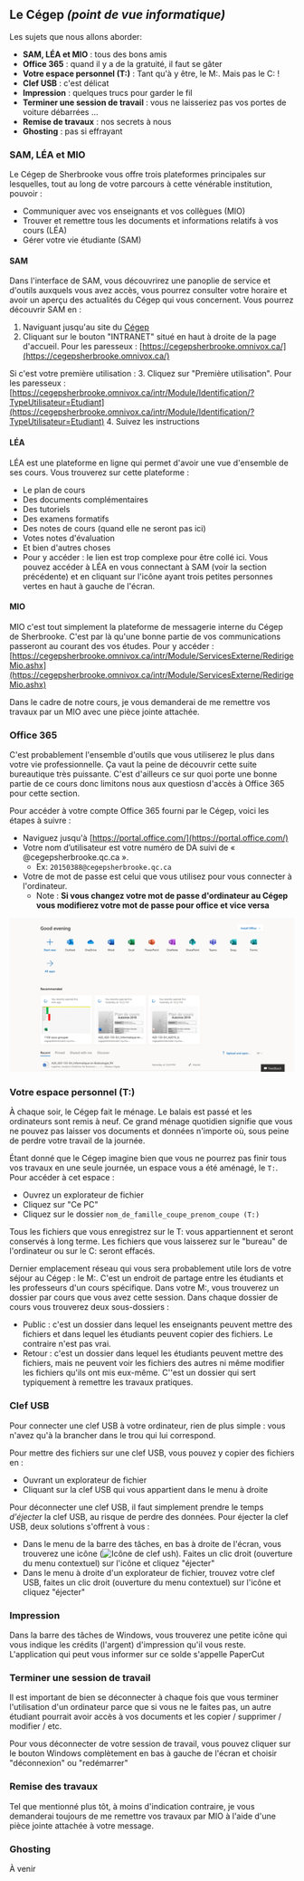 ## Le Cégep _(point de vue informatique)_
Les sujets que nous allons aborder:
- **SAM, LÉA et MIO** : tous des bons amis 
- **Office 365** : quand il y a de la gratuité, il faut se gâter
- **Votre espace personnel (T:)** : Tant qu'à y être, le M:. Mais pas le C: !
- **Clef USB** : c'est délicat 
- **Impression** : quelques trucs pour garder le fil
- **Terminer une session de travail** : vous ne laisseriez pas vos portes de voiture débarrées ...
- **Remise de travaux** : nos secrets à nous
- **Ghosting** : pas si effrayant

### SAM, LÉA et MIO
Le Cégep de Sherbrooke vous offre trois plateformes principales sur lesquelles, tout au long de votre parcours à cette vénérable institution, pouvoir :
- Communiquer avec vos enseignants et vos collègues (MIO)
- Trouver et remettre tous les documents et informations relatifs à vos cours (LÉA)
- Gérer votre vie étudiante (SAM)

#### SAM
Dans l'interface de SAM, vous découvrirez une panoplie de service et d'outils auxquels vous avez accès, vous pourrez consulter votre horaire et avoir un aperçu des actualités du Cégep qui vous concernent.  Vous pourrez découvrir SAM en :
1. Naviguant jusqu'au site du [Cégep](/https://www.cegepsherbrooke.qc.ca/)
2. Cliquant sur le bouton "INTRANET" situé en haut à droite de la page d'accueil. Pour les paresseux : [https://cegepsherbrooke.omnivox.ca/](https://cegepsherbrooke.omnivox.ca/)

Si c'est votre première utilisation :
3. Cliquez sur "Première utilisation". Pour les paresseux : [https://cegepsherbrooke.omnivox.ca/intr/Module/Identification/?TypeUtilisateur=Etudiant](https://cegepsherbrooke.omnivox.ca/intr/Module/Identification/?TypeUtilisateur=Etudiant)
4. Suivez les instructions

#### LÉA
LÉA est une plateforme en ligne qui permet d'avoir une vue d'ensemble de ses cours. Vous trouverez sur cette plateforme :
- Le plan de cours
- Des documents complémentaires
- Des tutoriels
- Des examens formatifs
- Des notes de cours (quand elle ne seront pas ici)
- Votes notes d'évaluation
- Et bien d'autres choses
- Pour y accéder : le lien est trop complexe pour être collé ici. Vous pouvez accéder à LÉA en vous connectant à SAM (voir la section précédente) et en cliquant sur l'icône ayant trois petites personnes vertes en haut à gauche de l'écran.

#### MIO
MIO c'est tout simplement la plateforme de messagerie interne du Cégep de Sherbrooke. C'est par là qu'une bonne partie de vos communications passeront au courant des vos études. Pour y accéder : [https://cegepsherbrooke.omnivox.ca/intr/Module/ServicesExterne/RedirigeMio.ashx](https://cegepsherbrooke.omnivox.ca/intr/Module/ServicesExterne/RedirigeMio.ashx)

Dans le cadre de notre cours, je vous demanderai de me remettre vos travaux par un MIO avec une pièce jointe attachée.

### Office 365
C'est probablement l'ensemble d'outils que vous utiliserez le plus dans votre vie professionnelle. Ça vaut la peine de découvrir cette suite bureautique très puissante. C'est d'ailleurs ce sur quoi porte une bonne partie de ce cours donc limitons nous aux questiosn d'accès à Office 365 pour cette section.

Pour accéder à votre compte Office 365 fourni par le Cégep, voici les étapes à suivre :
- Naviguez jusqu'à [https://portal.office.com/](https://portal.office.com/)
- Votre nom d’utilisateur est votre numéro de DA suivi de « @cegepsherbrooke.qc.ca ». 
  - Ex: ```20150388@cegepsherbrooke.qc.ca```
- Votre de mot de passe est celui que vous utilisez pour vous connecter à l'ordinateur.
  - Note : **Si vous changez votre mot de passe d'ordinateur au Cégep vous modifierez votre mot de passe pour office et vice versa**

![L'accueil d'Office](accueil_office.png)

### Votre espace personnel (T:)
À chaque soir, le Cégep fait le ménage. Le balais est passé et les ordinateurs sont remis à neuf. Ce grand ménage quotidien signifie que vous ne pouvez pas laisser vos documents et données n'importe où, sous peine de perdre votre travail de la journée.

Étant donné que le Cégep imagine bien que vous ne pourrez pas finir tous vos travaux en une seule journée, un espace vous a été aménagé, le ```T:```. Pour accéder à cet espace :
- Ouvrez un explorateur de fichier
- Cliquez sur "Ce PC"
- Cliquez sur le dossier ```nom_de_famille_coupe_prenom_coupe (T:)```

Tous les fichiers que vous enregistrez sur le T: vous appartiennent et seront conservés à long terme. Les fichiers que vous laisserez sur le "bureau" de l'ordinateur ou sur le C: seront effacés.

Dernier emplacement réseau qui vous sera probablement utile lors de votre séjour au Cégep : le M:. C'est un endroit de partage entre les étudiants et les professeurs d'un cours spécifique. Dans votre M:, vous trouverez un dossier par cours que vous avez cette session. Dans chaque dossier de cours vous trouverez deux sous-dossiers :
- Public : c'est un dossier dans lequel les enseignants peuvent mettre des fichiers et dans lequel les étudiants peuvent copier des fichiers. Le contraire n'est pas vrai.
- Retour : c'est un dossier dans lequel les étudiants peuvent mettre des fichiers, mais ne peuvent voir les fichiers des autres ni même modifier les fichiers qu'ils ont mis eux-même. C''est un dossier qui sert typiquement à remettre les travaux pratiques.

### Clef USB
Pour connecter une clef USB à votre ordinateur, rien de plus simple : vous n'avez qu'à la brancher dans le trou qui lui correspond.

Pour mettre des fichiers sur une clef USB, vous pouvez y copier des fichiers en :
- Ouvrant un explorateur de fichier
- Cliquant sur la clef USB qui vous appartient dans le menu à droite

Pour déconnecter une clef USB, il faut simplement prendre le temps *d'éjecter* la clef USB, au risque de perdre des données. Pour éjecter la clef USB, deux solutions s'offrent à vous :
- Dans le menu de la barre des tâches, en bas à droite de l'écran, vous trouverez une icône (![Icône de clef ush](/clef_usb.png)). Faites un clic droit (ouverture du menu contextuel) sur l'icône  et cliquez "éjecter"
- Dans le menu à droite d'un explorateur de fichier, trouvez votre clef USB, faites un clic droit (ouverture du menu contextuel) sur l'icône et cliquez "éjecter"

### Impression
Dans la barre des tâches de Windows, vous trouverez une petite icône qui vous indique les crédits (l'argent) d'impression qu'il vous reste. L'application qui peut vous informer sur ce solde s'appelle PaperCut

### Terminer une session de travail
Il est important de bien se déconnecter à chaque fois que vous terminer l'utilisation d'un ordinateur parce que si vous ne le faites pas, un autre étudiant pourrait avoir accès à vos documents et les copier / supprimer / modifier / etc.

Pour vous déconnecter de votre session de travail, vous pouvez cliquer sur le bouton Windows complètement en bas à gauche de l'écran et choisir "déconnexion" ou "redémarrer"

### Remise des travaux
Tel que mentionné plus tôt, à moins d'indication contraire, je vous demanderai toujours de me remettre vos travaux par MIO à l'aide d'une pièce jointe attachée à votre message.

### Ghosting
À venir
